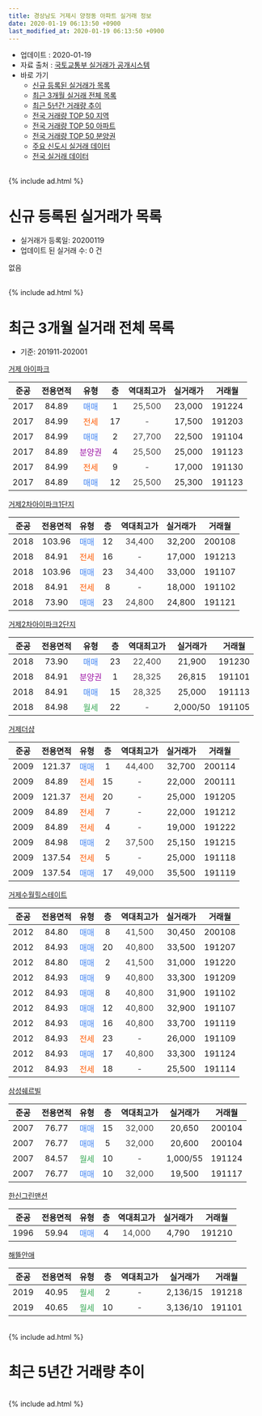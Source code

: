 ```yaml
---
title: 경상남도 거제시 양정동 아파트 실거래 정보
date: 2020-01-19 06:13:50 +0900
last_modified_at: 2020-01-19 06:13:50 +0900
---
```


* 업데이트 : 2020-01-19
* 자료 출처 : [국토교통부 실거래가 공개시스템](http://rt.molit.go.kr)
* 바로 가기
    * [신규 등록된 실거래가 목록](#신규-등록된-실거래가-목록)
    * [최근 3개월 실거래 전체 목록](#최근-3개월-실거래-전체-목록)
    * [최근 5년간 거래량 추이](#최근-5년간-거래량-추이)
    * [전국 거래량 TOP 50 지역](https://apt-info.github.io/apt-trade-info/최근-3개월-전국에서-가장-거래가-많이-발생한-지역)
    * [전국 거래량 TOP 50 아파트](https://apt-info.github.io/apt-trade-info/최근-3개월-전국에서-가장-거래가-많이-발생한-아파트)
    * [전국 거래량 TOP 50 분양권](https://apt-info.github.io/apt-trade-info/최근-3개월-전국에서-가장-거래가-많이-발생한-분양권)
    * [주요 신도시 실거래 데이터](https://apt-info.github.io/apt-trade-info/주요-신도시)
    * [전국 실거래 데이터](https://apt-info.github.io/apt-trade-info/전국)
<br>
{% include ad.html %}
<br>

# 신규 등록된 실거래가 목록
* 실거래가 등록일: 20200119
* 업데이트 된 실거래 수: 0 건

없음

<br>
{% include ad.html %}
<br>

# 최근 3개월 실거래 전체 목록
* 기준: 201911-202001


[거제 아이파크](https://search.naver.com/search.naver?query=%EA%B2%BD%EC%83%81%EB%82%A8%EB%8F%84+%EA%B1%B0%EC%A0%9C%EC%8B%9C+%EC%96%91%EC%A0%95%EB%8F%99+%EA%B1%B0%EC%A0%9C+%EC%95%84%EC%9D%B4%ED%8C%8C%ED%81%AC)

|준공|전용면적|유형|층|역대최고가|실거래가|거래월|
|:---:|:---:|:---:|:---:|:---:|:---:|:---:|
|2017|84.89|<span style="color:#4285f3">매매</span>|1|<span style="color:#444444">25,500</span>|23,000|191224|
|2017|84.99|<span style="color:#ff5a00">전세</span>|17|<span style="color:#444444">-</span>|17,500|191203|
|2017|84.99|<span style="color:#4285f3">매매</span>|2|<span style="color:#444444">27,700</span>|22,500|191104|
|2017|84.89|<span style="color:#9C11A5">분양권</span>|4|<span style="color:#444444">25,500</span>|25,000|191123|
|2017|84.99|<span style="color:#ff5a00">전세</span>|9|<span style="color:#444444">-</span>|17,000|191130|
|2017|84.89|<span style="color:#4285f3">매매</span>|12|<span style="color:#444444">25,500</span>|25,300|191123|

[거제2차아이파크1단지](https://search.naver.com/search.naver?query=%EA%B2%BD%EC%83%81%EB%82%A8%EB%8F%84+%EA%B1%B0%EC%A0%9C%EC%8B%9C+%EC%96%91%EC%A0%95%EB%8F%99+%EA%B1%B0%EC%A0%9C2%EC%B0%A8%EC%95%84%EC%9D%B4%ED%8C%8C%ED%81%AC1%EB%8B%A8%EC%A7%80)

|준공|전용면적|유형|층|역대최고가|실거래가|거래월|
|:---:|:---:|:---:|:---:|:---:|:---:|:---:|
|2018|103.96|<span style="color:#4285f3">매매</span>|12|<span style="color:#444444">34,400</span>|32,200|200108|
|2018|84.91|<span style="color:#ff5a00">전세</span>|16|<span style="color:#444444">-</span>|17,000|191213|
|2018|103.96|<span style="color:#4285f3">매매</span>|23|<span style="color:#444444">34,400</span>|33,000|191107|
|2018|84.91|<span style="color:#ff5a00">전세</span>|8|<span style="color:#444444">-</span>|18,000|191102|
|2018|73.90|<span style="color:#4285f3">매매</span>|23|<span style="color:#444444">24,800</span>|24,800|191121|

[거제2차아이파크2단지](https://search.naver.com/search.naver?query=%EA%B2%BD%EC%83%81%EB%82%A8%EB%8F%84+%EA%B1%B0%EC%A0%9C%EC%8B%9C+%EC%96%91%EC%A0%95%EB%8F%99+%EA%B1%B0%EC%A0%9C2%EC%B0%A8%EC%95%84%EC%9D%B4%ED%8C%8C%ED%81%AC2%EB%8B%A8%EC%A7%80)

|준공|전용면적|유형|층|역대최고가|실거래가|거래월|
|:---:|:---:|:---:|:---:|:---:|:---:|:---:|
|2018|73.90|<span style="color:#4285f3">매매</span>|23|<span style="color:#444444">22,400</span>|21,900|191230|
|2018|84.91|<span style="color:#9C11A5">분양권</span>|1|<span style="color:#444444">28,325</span>|26,815|191101|
|2018|84.91|<span style="color:#4285f3">매매</span>|15|<span style="color:#444444">28,325</span>|25,000|191113|
|2018|84.98|<span style="color:#34a853">월세</span>|22|<span style="color:#444444">-</span>|2,000/50|191105|

[거제더샵](https://search.naver.com/search.naver?query=%EA%B2%BD%EC%83%81%EB%82%A8%EB%8F%84+%EA%B1%B0%EC%A0%9C%EC%8B%9C+%EC%96%91%EC%A0%95%EB%8F%99+%EA%B1%B0%EC%A0%9C%EB%8D%94%EC%83%B5)

|준공|전용면적|유형|층|역대최고가|실거래가|거래월|
|:---:|:---:|:---:|:---:|:---:|:---:|:---:|
|2009|121.37|<span style="color:#4285f3">매매</span>|1|<span style="color:#444444">44,400</span>|32,700|200114|
|2009|84.89|<span style="color:#ff5a00">전세</span>|15|<span style="color:#444444">-</span>|22,000|200111|
|2009|121.37|<span style="color:#ff5a00">전세</span>|20|<span style="color:#444444">-</span>|25,000|191205|
|2009|84.89|<span style="color:#ff5a00">전세</span>|7|<span style="color:#444444">-</span>|22,000|191212|
|2009|84.89|<span style="color:#ff5a00">전세</span>|4|<span style="color:#444444">-</span>|19,000|191222|
|2009|84.98|<span style="color:#4285f3">매매</span>|2|<span style="color:#444444">37,500</span>|25,150|191215|
|2009|137.54|<span style="color:#ff5a00">전세</span>|5|<span style="color:#444444">-</span>|25,000|191118|
|2009|137.54|<span style="color:#4285f3">매매</span>|17|<span style="color:#444444">49,000</span>|35,500|191119|

[거제수월힐스테이트](https://search.naver.com/search.naver?query=%EA%B2%BD%EC%83%81%EB%82%A8%EB%8F%84+%EA%B1%B0%EC%A0%9C%EC%8B%9C+%EC%96%91%EC%A0%95%EB%8F%99+%EA%B1%B0%EC%A0%9C%EC%88%98%EC%9B%94%ED%9E%90%EC%8A%A4%ED%85%8C%EC%9D%B4%ED%8A%B8)

|준공|전용면적|유형|층|역대최고가|실거래가|거래월|
|:---:|:---:|:---:|:---:|:---:|:---:|:---:|
|2012|84.80|<span style="color:#4285f3">매매</span>|8|<span style="color:#444444">41,500</span>|30,450|200108|
|2012|84.93|<span style="color:#4285f3">매매</span>|20|<span style="color:#444444">40,800</span>|33,500|191207|
|2012|84.80|<span style="color:#4285f3">매매</span>|2|<span style="color:#444444">41,500</span>|31,000|191220|
|2012|84.93|<span style="color:#4285f3">매매</span>|9|<span style="color:#444444">40,800</span>|33,300|191209|
|2012|84.93|<span style="color:#4285f3">매매</span>|8|<span style="color:#444444">40,800</span>|31,900|191102|
|2012|84.93|<span style="color:#4285f3">매매</span>|12|<span style="color:#444444">40,800</span>|32,900|191107|
|2012|84.93|<span style="color:#4285f3">매매</span>|16|<span style="color:#444444">40,800</span>|33,700|191119|
|2012|84.93|<span style="color:#ff5a00">전세</span>|23|<span style="color:#444444">-</span>|26,000|191109|
|2012|84.93|<span style="color:#4285f3">매매</span>|17|<span style="color:#444444">40,800</span>|33,300|191124|
|2012|84.93|<span style="color:#ff5a00">전세</span>|18|<span style="color:#444444">-</span>|25,500|191114|

[삼성쉐르빌](https://search.naver.com/search.naver?query=%EA%B2%BD%EC%83%81%EB%82%A8%EB%8F%84+%EA%B1%B0%EC%A0%9C%EC%8B%9C+%EC%96%91%EC%A0%95%EB%8F%99+%EC%82%BC%EC%84%B1%EC%89%90%EB%A5%B4%EB%B9%8C)

|준공|전용면적|유형|층|역대최고가|실거래가|거래월|
|:---:|:---:|:---:|:---:|:---:|:---:|:---:|
|2007|76.77|<span style="color:#4285f3">매매</span>|15|<span style="color:#444444">32,000</span>|20,650|200104|
|2007|76.77|<span style="color:#4285f3">매매</span>|5|<span style="color:#444444">32,000</span>|20,600|200104|
|2007|84.57|<span style="color:#34a853">월세</span>|10|<span style="color:#444444">-</span>|1,000/55|191124|
|2007|76.77|<span style="color:#4285f3">매매</span>|10|<span style="color:#444444">32,000</span>|19,500|191117|

[한신그린맨션](https://search.naver.com/search.naver?query=%EA%B2%BD%EC%83%81%EB%82%A8%EB%8F%84+%EA%B1%B0%EC%A0%9C%EC%8B%9C+%EC%96%91%EC%A0%95%EB%8F%99+%ED%95%9C%EC%8B%A0%EA%B7%B8%EB%A6%B0%EB%A7%A8%EC%85%98)

|준공|전용면적|유형|층|역대최고가|실거래가|거래월|
|:---:|:---:|:---:|:---:|:---:|:---:|:---:|
|1996|59.94|<span style="color:#4285f3">매매</span>|4|<span style="color:#444444">14,000</span>|4,790|191210|

[해뜰안애](https://search.naver.com/search.naver?query=%EA%B2%BD%EC%83%81%EB%82%A8%EB%8F%84+%EA%B1%B0%EC%A0%9C%EC%8B%9C+%EC%96%91%EC%A0%95%EB%8F%99+%ED%95%B4%EB%9C%B0%EC%95%88%EC%95%A0)

|준공|전용면적|유형|층|역대최고가|실거래가|거래월|
|:---:|:---:|:---:|:---:|:---:|:---:|:---:|
|2019|40.95|<span style="color:#34a853">월세</span>|2|<span style="color:#444444">-</span>|2,136/15|191218|
|2019|40.65|<span style="color:#34a853">월세</span>|10|<span style="color:#444444">-</span>|3,136/10|191101|


<br>
{% include ad.html %}
<br>

# 최근 5년간 거래량 추이


<div style="width:100%;">
    <canvas id="deal_progress" height="200"></canvas>
</div>

<script>
new Chart(document.getElementById("deal_progress"), {
    type: 'line',
    data: {
        labels: ['201501','201502','201503','201504','201505','201506','201507','201508','201509','201510','201511','201512','201601','201602','201603','201604','201605','201606','201607','201608','201609','201610','201611','201612','201701','201702','201703','201704','201705','201706','201707','201708','201709','201710','201711','201712','201801','201802','201803','201804','201805','201806','201807','201808','201809','201810','201811','201812','201901','201902','201903','201904','201905','201906','201907','201908','201909','201910','201911','201912','202001'],
        datasets: [{
            label: '매매',
            pointRadius: 1,
            data: [16, 8, 6, 10, 9, 12, 8, 3, 15, 14, 15, 6, 6, 7, 9, 7, 6, 3, 3, 6, 10, 11, 11, 5, 9, 7, 9, 4, 6, 3, 8, 4, 7, 10, 7, 11, 3, 16, 15, 17, 22, 24, 26, 6, 8, 22, 11, 16, 18, 21, 14, 17, 10, 12, 16, 4, 11, 11, 13, 7, 5],
            borderColor: "rgba(255, 201, 14, 1)",
            backgroundColor: "rgba(255, 201, 14, 0.5)",
            fill: false,
            lineTension: 0
        },{
            label: '전월세',
            pointRadius: 1,
            data: [10, 5, 6, 8, 4, 2, 6, 2, 8, 4, 3, 3, 8, 5, 2, 1, 7, 3, 3, 6, 5, 6, 3, 7, 5, 27, 29, 51, 29, 18, 17, 14, 3, 9, 8, 10, 11, 11, 14, 9, 5, 7, 11, 16, 30, 26, 17, 13, 27, 16, 16, 26, 19, 14, 22, 19, 12, 17, 8, 6, 1],
            borderColor: "rgba(0, 141, 185, 1)",
            backgroundColor: "rgba(0, 141, 185, 0.5)",
            fill: false,
            lineTension: 0
        }
        ]
    },
    options: {
        responsive: true,
        title: {
            display: false
        },
        tooltips: {
            mode: 'index',
            intersect: false
        },
        hover: {
            mode: 'nearest',
            intersect: true
        },
        scales: {
            xAxes: [{
                display: true,
                scaleLabel: {
                    display: true,
                    labelString: '년/월'
                }
            }],
            yAxes: [{
                display: true,
                ticks: {
                    suggestedMin: 0,
                },
                scaleLabel: {
                    display: true,
                    labelString: '실거래 수'
                }
            }]
        }
    }
});

</script>


<br>
{% include ad.html %}
<br>

